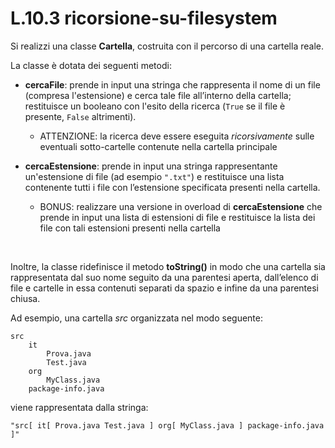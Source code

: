 # L.10.3 ricorsione-su-filesystem

Si realizzi una classe **Cartella**, costruita con il percorso di una cartella reale.

La classe è dotata dei seguenti metodi:
- **cercaFile**: prende in input una stringa che rappresenta il nome di un file (compresa l'estensione) e cerca tale file all’interno della cartella; restituisce un booleano con l'esito della ricerca (`True` se il file è presente, `False` altrimenti).

    - ATTENZIONE: la ricerca deve essere eseguita *ricorsivamente* sulle eventuali sotto-cartelle contenute nella cartella principale

- **cercaEstensione**: prende in input una stringa rappresentante un'estensione di file (ad esempio `".txt"`) e restituisce una lista contenente tutti i file con l’estensione specificata presenti nella cartella.
   
    - BONUS: realizzare una versione in overload di **cercaEstensione** che prende in input una lista di estensioni di file e restituisce la lista dei file con tali estensioni presenti nella cartella

<br>

Inoltre, la classe ridefinisce il metodo **toString()** in modo che una cartella sia rappresentata dal suo nome seguito da una parentesi aperta,
dall’elenco di file e cartelle in essa contenuti separati da spazio e infine da una parentesi chiusa. 

Ad esempio, una cartella *src* organizzata nel modo seguente:
```
src
    it
        Prova.java
        Test.java
    org
        MyClass.java
    package-info.java
```

viene rappresentata dalla stringa:
```
"src[ it[ Prova.java Test.java ] org[ MyClass.java ] package-info.java ]"
```
